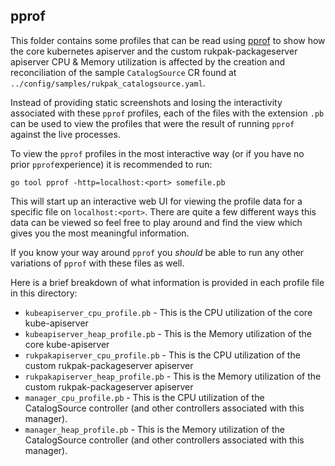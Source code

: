 ## pprof

This folder contains some profiles that can be read using [pprof](https://github.com/google/pprof) to show how the core kubernetes apiserver and the custom rukpak-packageserver apiserver CPU & Memory utilization is affected by the creation and reconciliation of the sample `CatalogSource` CR found at `../config/samples/rukpak_catalogsource.yaml`.

Instead of providing static screenshots and losing the interactivity associated with these `pprof` profiles, each of the files with the extension `.pb` can be used to view the profiles that were the result of running `pprof` against the live processes.

To view the `pprof` profiles in the most interactive way (or if you have no prior `pprof`experience) it is recommended to run:
```
go tool pprof -http=localhost:<port> somefile.pb
```

This will start up an interactive web UI for viewing the profile data for a specific file on `localhost:<port>`. There are quite a few different ways this data can be viewed so feel free to play around and find the view which gives you the most meaningful information.

If you know your way around `pprof` you *should* be able to run any other variations of `pprof` with these files as well.

Here is a brief breakdown of what information is provided in each profile file in this directory:
- `kubeapiserver_cpu_profile.pb` - This is the CPU utilization of the core kube-apiserver
- `kubeapiserver_heap_profile.pb` - This is the Memory utilization of the core kube-apiserver
- `rukpakapiserver_cpu_profile.pb` - This is the CPU utilization of the custom rukpak-packageserver apiserver
- `rukpakapiserver_heap_profile.pb` - This is the Memory utilization of the custom rukpak-packageserver apiserver
- `manager_cpu_profile.pb` - This is the CPU utilization of the CatalogSource controller (and other controllers associated with this manager).
- `manager_heap_profile.pb` - This is the Memory utilization of the CatalogSource controller (and other controllers associated with this manager).
